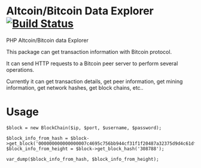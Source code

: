 Altcoin/Bitcoin Data Explorer [![Build Status](https://travis-ci.org/arzzen/altcoin-bitcoin-explorer.svg)](https://travis-ci.org/arzzen/altcoin-bitcoin-explorer)
======================

PHP Altcoin/Bitcoin data Explorer

This package can get transaction information with Bitcoin protocol.

It can send HTTP requests to a Bitcoin peer server to perform several operations.

Currently it can get transaction details, get peer information, get mining information, get network hashes, get block chains, etc..


Usage
======================
```
$block = new BlockChain($ip, $port, $username, $password);

$block_info_from_hash = $block->get_block('000000000000000007c4695c756bb944cf31f1f20487a32375d9d4c61dfd6349');
$block_info_from_height = $block->get_block_hash('308788');

var_dump($block_info_from_hash, $block_info_from_height);
```
